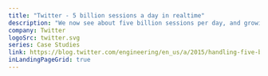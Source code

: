 ```yaml
---
title: "Twitter - 5 billion sessions a day in realtime"
description: "We now see about five billion sessions per day, and growing. Hundreds of millions of devices send millions of events every second to the Answers endpoint. During the time that it took you to read to here, the Answers back-end will have received and processed about 10,000,000 analytics events."
company: Twitter
logoSrc: twitter.svg
series: Case Studies
link: https://blog.twitter.com/engineering/en_us/a/2015/handling-five-billion-sessions-a-day-in-real-time.html
inLandingPageGrid: true
---
```

